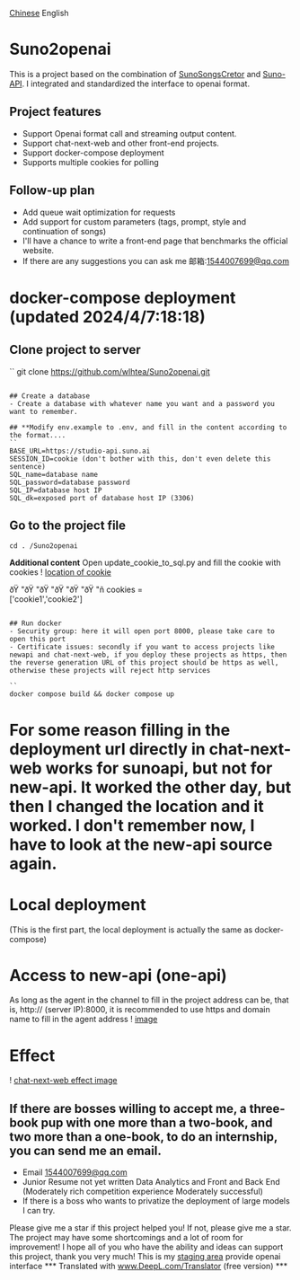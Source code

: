 [Chinese](https://github.com/wlhtea/Suno2openai/blob/main/README.md) English

# Suno2openai
This is a project based on the combination of [SunoSongsCretor](https://github.com/yihong0618/SunoSongsCreator) and [Suno-API](https://github.com/SunoAI-API/Suno-API). I integrated and standardized the interface to openai format.

## Project features
- Support Openai format call and streaming output content.
- Support chat-next-web and other front-end projects.
- Support docker-compose deployment
- Supports multiple cookies for polling

## Follow-up plan
- Add queue wait optimization for requests
- Add support for custom parameters (tags, prompt, style and continuation of songs)
- I'll have a chance to write a front-end page that benchmarks the official website.
- If there are any suggestions you can ask me 邮箱:1544007699@qq.com

# docker-compose deployment (updated 2024/4/7:18:18)

## Clone project to server
``
git clone https://github.com/wlhtea/Suno2openai.git
```

## Create a database
- Create a database with whatever name you want and a password you want to remember.

## **Modify env.example to .env, and fill in the content according to the format....
``
BASE_URL=https://studio-api.suno.ai
SESSION_ID=cookie (don't bother with this, don't even delete this sentence)
SQL_name=database name
SQL_password=database password
SQL_IP=database host IP
SQL_dk=exposed port of database host IP (3306)
```
## Go to the project file
```
cd . /Suno2openai
```
**Additional content**
Open update_cookie_to_sql.py and fill the cookie with cookies
! [location of cookie](https://github.com/wlhtea/Suno2openai/assets/115779315/6edf9969-9eb6-420f-bfcd-dbf4b282ecbf)

ðŸ "ðŸ "ðŸ "ðŸ "ðŸ "ðŸ "ñ
cookies = \
    ['cookie1','cookie2']
```

## Run docker
- Security group: here it will open port 8000, please take care to open this port
- Certificate issues: secondly if you want to access projects like newapi and chat-next-web, if you deploy these projects as https, then the reverse generation URL of this project should be https as well, otherwise these projects will reject http services

``
docker compose build && docker compose up
```

# For some reason filling in the deployment url directly in chat-next-web works for sunoapi, but not for new-api. It worked the other day, but then I changed the location and it worked. I don't remember now, I have to look at the new-api source again.

# Local deployment
(This is the first part, the local deployment is actually the same as docker-compose)

# Access to new-api (one-api)
As long as the agent in the channel to fill in the project address can be, that is, http:// (server IP):8000, it is recommended to use https and domain name to fill in the agent address
! [image](https://github.com/wlhtea/Suno2openai/assets/115779315/0b4d3741-b8d4-4aa8-9337-86d85868ed0b)

# Effect
! [chat-next-web effect image](https://github.com/wlhtea/Suno2openai/assets/115779315/6495e840-b025-4667-82f6-19116ce71c8e)


## If there are bosses willing to accept me, a three-book pup with one more than a two-book, and two more than a one-book, to do an internship, you can send me an email.
- Email 1544007699@qq.com
- Junior Resume not yet written Data Analytics and Front and Back End (Moderately rich competition experience Moderately successful)
- If there is a boss who wants to privatize the deployment of large models I can try.

Please give me a star if this project helped you! If not, please give me a star.
The project may have some shortcomings and a lot of room for improvement! I hope all of you who have the ability and ideas can support this project, thank you very much!
This is my [staging area](https://token.w-l-h.xyz) provide openai interface
*** Translated with www.DeepL.com/Translator (free version) ***

